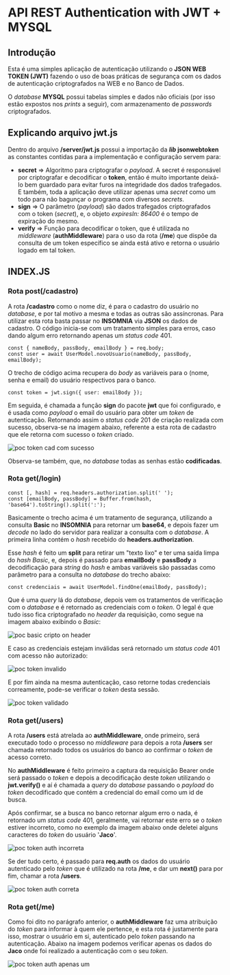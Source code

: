 # API REST Authentication with JWT + MYSQL

## Introdução

Esta é uma simples aplicação de autenticação utilizando o **JSON WEB TOKEN (JWT)** fazendo o uso de boas práticas de segurança com os dados de autenticação criptografados na WEB e no Banco de Dados.

O *database* **MYSQL** possui tabelas simples e dados não oficiais (por isso estão expostos nos *prints* a seguir), com armazenamento de *passwords* criptografados.

## Explicando arquivo jwt.js

Dentro do arquivo **/server/jwt.js** possui a importação da ***lib* jsonwebtoken** as constantes contidas para a implementação e configuração servem para:

+ **secret** => Algoritmo para criptografar o *payload*. A secret é responsável por criptografar e decodificar o **token**, então é muito importante deixá-lo bem guardado para evitar furos na integridade dos dados trafegados.
E também, toda a aplicação deve utilizar apenas uma *secret* como um todo para não bagunçar o programa com diversos *secrets*.
+ **sign** => O parâmetro (*payload*) são dados trafegados criptografados com o token (*secret*), e, o objeto *expiresIn: 86400* é o tempo de expiração do mesmo.
+ **verify** => Função para decodificar o token, que é utilizada no *middleware* (**authMiddleware**) para o uso da rota (**/me**) que dispõe da consulta de um token específico se ainda está ativo e retorna o usuário logado em tal token.

## INDEX.JS

### Rota post(/cadastro)

A rota **/cadastro** como o nome diz, é para o cadastro do usuário no *database*, e por tal motivo a mesma e todas as outras são assíncronas. Para utilizar esta rota basta passar no **INSOMNIA** via **JSON** os dados de cadastro. O código inicia-se com um tratamento simples para erros, caso dando algum erro retornando apenas um *status code* 401.
```
const { nameBody, passBody, emailBody } = req.body;
const user = await UserModel.novoUsuario(nameBody, passBody, emailBody); 
```
O trecho de código acima recupera do *body* as variáveis para o (nome, senha e email) do usuário respectivos para o banco.
```
const token = jwt.sign({ user: emailBody });
```
Em seguida, é chamada a função **sign** do pacote **jwt** que foi configurado, e é usada como *payload* o email do usuário para obter um *token* de autenticação. Retornando assim o *status code* 201 de criação realizada com sucesso, observa-se na imagem abaixo, referente a esta rota de cadastro que ele retorna com sucesso o *token* criado.

![poc token cad com sucesso](https://raw.githubusercontent.com/xpegoux/API_REST_WITH_JWT/master/pocs_images/cadastro.png)

Observa-se também, que, no *database* todas as senhas estão **codificadas**.

### Rota get(/login)
```
const [, hash] = req.headers.authorization.split(' ');
const [emailBody, passBody] = Buffer.from(hash, 'base64').toString().split(':');
```
Basicamente o trecho acima é um tratamento de segurança, utilizando a consulta **Basic** no **INSOMNIA** para retornar um **base64**, e depois fazer um *decode* no lado do servidor para realizar a consulta com o *database*. A primeira linha contém o *hash* recebido do **headers.authorization**.

Esse *hash* é feito um **split** para retirar um "texto lixo" e ter uma saída limpa do *hash Basic*, e, depois é passado para **emailBody** e **passBody** a decodificação para *string* do *hash* e ambas variáveis são passadas como parâmetro para a consulta no *database* do trecho abaixo:
```
const credenciais = await UserModel.findOne(emailBody, passBody);
```
Que é uma *query* lá do *database*, depois vem os tratamentos de verificação com o *database* e é retornado as credenciais com o *token*. O legal é que tudo isso fica criptografado no *header* da requisição, como segue na imagem abaixo exibindo o *Basic*:

![poc basic cripto on header](https://raw.githubusercontent.com/xpegoux/API_REST_WITH_JWT/master/pocs_images/login_token_body.png)

E caso as credenciais estejam inválidas será retornado um *status code* 401 com acesso não autorizado:

![poc token invalido](https://raw.githubusercontent.com/xpegoux/API_REST_WITH_JWT/master/pocs_images/login_token_pass_errada.png)

E por fim ainda na mesma autenticação, caso retorne todas credenciais correamente, pode-se verificar o *token* desta sessão.

![poc token validado](https://raw.githubusercontent.com/xpegoux/API_REST_WITH_JWT/master/pocs_images/login_token_pass_correta.png)

### Rota get(/users)

A rota **/users** está atrelada ao **authMiddleware**, onde primeiro, será executado todo o processo no *middleware* para depois a rota **/users** ser chamada retornado todos os usuários do banco ao confirmar o *token* de acesso correto.

No **authMiddleware** é feito primeiro a captura da requisição Bearer onde será passado o *token* e depois a decodificação deste *token* utilizando o **jwt.verify()** e aí é chamada a *query* do *database* passando o *payload* do *token* decodificado que contém a credencial do email como um id de busca.

Após confirmar, se a busca no banco retornar algum erro o nada, é retornado um *status code* 401, geralmente, vai retornar este erro se o *token* estiver incorreto, como no exemplo da imagem abaixo onde deletei alguns caracteres do *token* do usuário '**Jaco**'.

![poc token auth incorreta](https://raw.githubusercontent.com/xpegoux/API_REST_WITH_JWT/master/pocs_images/token_auth_errada.png)

Se der tudo certo, é passado para **req.auth** os dados do usuário autenticado pelo *token* que é utilizado na rota **/me**, e dar um **next()** para por fim, chamar a rota **/users**.

![poc token auth correta](https://raw.githubusercontent.com/xpegoux/API_REST_WITH_JWT/master/pocs_images/token_auth_correta.png)

### Rota get(/me)

Como foi dito no parágrafo anterior, o **authMiddleware** faz uma atribuição do *token* para informar à quem ele pertence, e esta rota é justamente para isso, mostrar o usuário em si, autenticado pelo *token* passando na autenticação. Abaixo na imagem podemos verificar apenas os dados do **Jaco** onde foi realizado a autenticação com o seu *token*.

![poc token auth apenas um](https://raw.githubusercontent.com/xpegoux/API_REST_WITH_JWT/master/pocs_images/token_auth_only_user.png)
